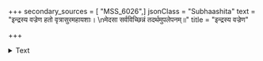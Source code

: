 +++
secondary_sources = [ "MSS_6026",]
jsonClass = "Subhaashita"
text = "इन्द्रस्य वज्रेण हतो वृत्रासुरमहायशाः।  \nमेदसा सर्वविच्छिन्नं तदर्थमुपलेपनम्॥"
title = "इन्द्रस्य वज्रेण"

+++

<details><summary>Text</summary>

इन्द्रस्य वज्रेण हतो वृत्रासुरमहायशाः।  
मेदसा सर्वविच्छिन्नं तदर्थमुपलेपनम्॥
</details>
